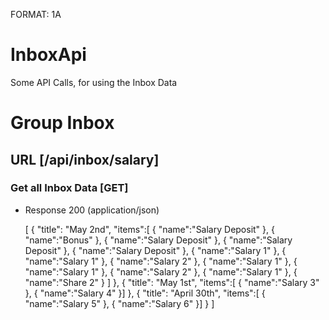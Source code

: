 FORMAT: 1A

# InboxApi

Some API Calls, for using the Inbox Data

# Group Inbox

## URL [/api/inbox/salary]

### Get all Inbox Data [GET]

+ Response 200 (application/json)

    [
      {
          "title": "May 2nd",
          "items":[
              {
                  "name":"Salary Deposit"
              },
              {
                  "name":"Bonus"
              },
              {
                "name":"Salary Deposit"
              },
              {
                  "name":"Salary Deposit"
              },
              {
                  "name":"Salary Deposit"
              },
              {
                "name":"Salary 1"
              },
              {
                  "name":"Salary 1"
              },
              {
                  "name":"Salary 2"
              },
              {
                "name":"Salary 1"
              },
              {
                  "name":"Salary 1"
              },
              {
                  "name":"Salary 2"
              },
              {
                "name":"Salary 1"
              },
              {
                "name":"Share 2"
              }
          ]
      },
      {
          "title": "May 1st",
          "items":[
              {
                  "name":"Salary 3"
              },
              {
                  "name":"Salary 4"
              }]
      },
      {
          "title": "April 30th",
          "items":[
              {
                  "name":"Salary 5"
              },
              {
                  "name":"Salary 6"
              }]
      }
    ]
